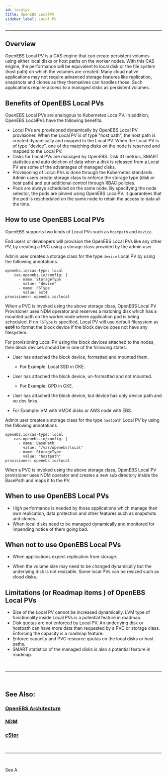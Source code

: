 ```yaml
---
id: localpv
title: OpenEBS LocalPV
sidebar_label: Local PV
---
```

------



## Overview

OpenEBS Local PV is a CAS engine that can create persistent volumes using either local disks or host paths on the worker nodes. With this CAS engine, the performance will be equivalent to local disk or the file system (host path) on which the volumes are created. Many cloud native applications may not require advanced storage features like replication, snapshots and clones as they themselves can handles those. Such applications require access to a managed disks as persistent volumes. 



## Benefits of OpenEBS Local PVs

OpenEBS Local PVs are analogous to Kubernetes LocalPV. In addition, OpenEBS LocalPVs have the following benefits.

- Local PVs are provisioned dynamically by OpenEBS Local PV provisioner. When the Local PV is of type "host path", the host path is created dynamically and mapped to the Local PV. When the Local PV is of type "device", one of the  matching disks on the node is reserved and mapped to the Local PV.
- Disks for Local PVs are managed by OpenEBS. Disk IO metrics, SMART statistics and auto deletion of data when a disk is released from a Local PV are some of the advantages of managed disks.
- Provisioning of Local PVs is done through the Kubernetes standards. Admin users create storage class to enforce the storage type (disk or host path) and put additional control through RBAC policies.
- Pods are always scheduled on the same node. By specifying the node selector, the pods are pinned using OpenEBS LocalPV. It guarantees that the pod is rescheduled on the same node to retain the access to data all the time.



## How to use OpenEBS Local PVs

OpenEBS supports two kinds of Local PVs such as `hostpath` and `device`.

End users or developers will provision the OpenEBS Local PVs like any other PV, by creating a PVC using a storage class provided by the admin user. 

Admin user creates a storage class for the type `device` Local PV by using the following annotations.

```
openebs.io/cas-type: local
    cas.openebs.io/config: |
      - name: StorageType
        value: "device"
      - name: FSType
        value: ext4
provisioner: openebs.io/local
```

When a PVC is invoked using the above storage class, OpenEBS Local PV Provisioner uses NDM operator and reserves a matching disk which has a mounted path on the worker node where application pod is being scheduled. If no `FSType` is specified, Local PV will use default filesystem as **ext4** to format the block device if the block device does not have any filesystem.

For provisioning Local PV using the block devices attached to the nodes, then block devices should be in one of the following states:

- User has attached the block device, formatted and mounted them.

  - For Example: Local SSD in GKE.

- User has attached the block device, un-formatted and not mounted.

  - For Example: GPD in GKE.

-  User has attached the block device, but device has only device path and no dev links.

  - For Example: VM with VMDK disks or AWS node with EBS.

  

Admin user creates a storage class for the type `hostpath` Local PV by using the following annotations

```
openebs.io/cas-type: local
    cas.openebs.io/config: |
      - name: BasePath
        value: "/var/openebs/local"
      - name: StorageType
        value: "hostpath"
provisioner: openebs.io/local
```

When a PVC is invoked using the above storage class, OpenEBS Local PV  provisioner uses NDM operator and creates a new sub directory inside the BasePath and maps it to the PV.



## When to use OpenEBS Local PVs

- High performance is needed by those applications which manage their own replication, data protection and other features such as snapshots and clones.
- When local disks need to be managed dynamically and monitored for impending notice of them going bad.



## When not to use OpenEBS Local PVs

- When applications expect replication from storage.

- When the volume size may need to be changed dynamically but the underlying disk is not resizable. Some local PVs can be resized such as cloud disks.

  

## Limitations (or Roadmap items ) of OpenEBS Local PVs

- Size of the Local PV cannot be increased dynamically. LVM type of functionality inside Local PVs is a potential feature in roadmap.
- Disk quotas are not enforced by Local PV. An underlying disk or hostpath can have more data than requested by a PVC or storage class. Enforcing the capacity is a roadmap feature.
- Enforce capacity and PVC resource quotas on the local disks or host paths.
- SMART statistics of the managed disks is also a potential feature in roadmap.

<br>

<hr>
<br>

## See Also:

### [OpenEBS Architecture](/docs/next/architecture.html)

### [NDM](/docs/next/ndm.html)

### [cStor](/docs/next/cstor.html)

<br>

<hr>

<br>



See A

<!-- Hotjar Tracking Code for https://docs.openebs.io -->
<script>
   (function(h,o,t,j,a,r){
       h.hj=h.hj||function(){(h.hj.q=h.hj.q||[]).push(arguments)};
       h._hjSettings={hjid:785693,hjsv:6};
       a=o.getElementsByTagName('head')[0];
       r=o.createElement('script');r.async=1;
       r.src=t+h._hjSettings.hjid+j+h._hjSettings.hjsv;
       a.appendChild(r);
   })(window,document,'https://static.hotjar.com/c/hotjar-','.js?sv=');
</script>


<!-- Global site tag (gtag.js) - Google Analytics -->
<script async src="https://www.googletagmanager.com/gtag/js?id=UA-92076314-12"></script>
<script>
  window.dataLayer = window.dataLayer || [];
  function gtag(){dataLayer.push(arguments);}
  gtag('js', new Date());

  gtag('config', 'UA-92076314-12');
</script>
